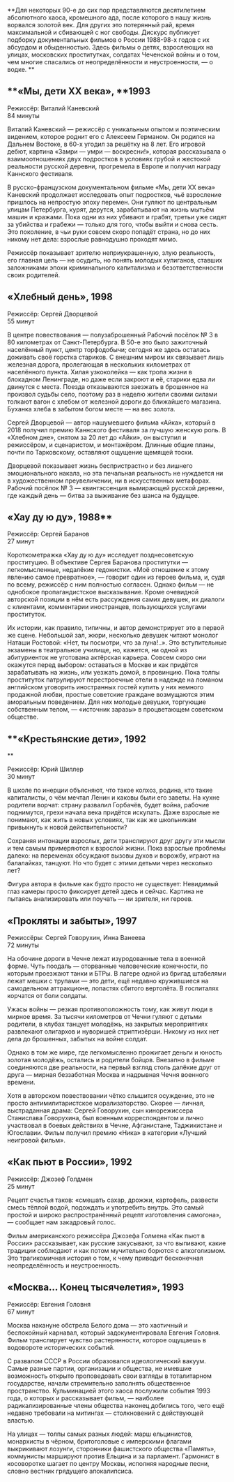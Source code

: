 **Для некоторых 90-е до сих пор представляются десятилетием абсолютного хаоса, кромешного ада, после которого в нашу жизнь ворвался золотой век. Для других это потерянный рай, время максимальной и сбивающей с ног свободы. Дискурс публикует подборку документальных фильмов о России 1988-98-х годов с их абсурдом и обыденностью. Здесь фильмы о детях, взрослеющих на улицах, московских проститутках, солдатах Чеченской войны и о том, чем многие спасались от неопределённости и неустроенности, — о водке. **

## **«Мы, дети XX века», **1993 

Режиссёр: Виталий Каневский  
84 минуты

Виталий Каневский — режиссёр с уникальным опытом и поэтическим видением, которое роднит его с Алексеем Германом. Он родился на Дальнем Востоке, в 60-х угодил за решётку на 8 лет. Его игровой дебют, картина «Замри — умри — воскресни!», которая рассказывала о взаимоотношениях двух подростков в условиях грубой и жестокой реальности русской деревни, прогремела в Европе и получил награду Каннского фестиваля.

В русско-французском документальном фильме «Мы, дети ХХ века» Каневский продолжает исследовать опыт подростков, чьё взросление пришлось на непростую эпоху перемен. Они гуляют по центральным улицам Петербурга, курят, дерутся, зарабатывают на жизнь мытьём машин и кражами. Пока одни из них убивают и грабят, третьи уже сидят за убийства и грабежи — только для того, чтобы выйти и снова сесть. Это поколение, в чьи руки совсем скоро попадёт страна, но до них никому нет дела: взрослые равнодушно проходят мимо. 

Режиссёр показывает зрителю неприукрашенную, злую реальность, его главная цель — не осудить, но понять молодых хулиганов, ставших заложниками эпохи криминального капитализма и безответственности своих родителей.

## «**Хлебный день»,** 1998

Режиссёр: Сергей Дворцевой  
55 минут

В центре повествования — полузаброшенный Рабочий посёлок № 3 в 80 километрах от Санкт-Петербурга. В 50-е это было зажиточный населённый пункт, центр торфодобычи; сегодня же здесь осталась доживать своё горстка стариков. С внешним миром их связывает лишь железная дорога, пролегающая в нескольких километрах от населённого пункта. Хилая узкоколейка — как тропа жизни в блокадном Ленинграде, но даже если закроют и её, старики едва ли двинутся с места. Поезда отказываются заезжать в брошенное на произвол судьбы село, поэтому раз в неделю жители своими силами толкают вагон с хлебом от железной дороги до ближайшего магазина. Буханка хлеба в забытом богом месте — на вес золота. 

Сергей Дворцевой — автор нашумевшего фильма «Айка», который в 2018 получил премию Каннского фестиваля за лучшую женскую роль. В «Хлебном дне», снятом за 20 лет до «Айки», он выступил и режиссёром, и сценаристом, и монтажёром. Длинные общие планы, почти по Тарковскому, оставляют ощущение щемящей тоски.

Дворцевой показывает жизнь беспристрастно и без лишнего эмоционального накала, но эта печальная реальность не нуждается ни в художественном преувеличении, ни в искусственных метафорах. Рабочий посёлок № 3 — квинтэссенция вымирающей русской деревни, где каждый день — битва за выживание без шанса на будущее.

## **«**Х﻿ау ду ю ду**»**, 1988**

Режиссёр: Сергей Баранов  
27 минут

Короткометражка «Хау ду ю ду» исследует позднесоветскую проституцию. В объективе Сергея Баранова проститутки — легкомысленные, недалёкие гедонистки. «Моё отношение к этому явлению самое превратное», — говорит один из героев фильма, и, судя по всему, режиссёр с ним полностью согласен. Однако фильм — не однобокое пропагандистское высказывание. Кроме очевидной авторской позиции в нём есть рассуждения самих девушек, их диалоги с клиентами, комментарии иностранцев, пользующихся услугами проституток.

Их истории, как правило, типичны, и автор демонстрирует это в первой же сцене. Небольшой зал, жюри, несколько девушек читают монолог Наташи Ростовой: «Нет, ты посмотри, что за луна!..». Это вступительные экзамены в театральное училище, но, кажется, ни одной из абитуриенток не уготована актёрская карьера. Совсем скоро они окажутся перед выбором: оставаться в Москве и как придётся зарабатывать на жизнь, или уезжать домой, в провинцию. Пока толпы проституток патрулируют перестроечные отели в надежде на ломаном английском уговорить иностранных гостей купить у них немного продажной любви, простые советские граждане возмущаются этим аморальным поведением. Для них молодые девушки, торгующие собственным телом, — «источник заразы» в процветающем советском обществе.

  


## **«**Крестьянские дети»**﻿, 1992

**

Режиссёр: Юрий Шиллер  
30 минут

В школе по инерции объясняют, что такое колхоз, родина, кто такие капиталисты, о чём мечтал Ленин и каковы были его заветы. На кухне родители ворчат: страну развалил Горбачёв, будет война, рабочие поднимутся, грехи начала века придётся искупать. Даже взрослые не понимают, как жить в новых условиях, так как же школьникам привыкнуть к новой действительности?

Сохраняя интонации взрослых, дети транслируют друг другу эти мысли и тем самым примеряются к взрослой жизни. Пока взрослые проблемы далеко: на переменах обсуждают вызовы духов и ворожбу, играют на балалайках, танцуют. Но что будет с этими детьми через несколько лет?

Фигура автора в фильме как будто просто не существует: Невидимый глаз камеры просто фиксирует детей здесь и сейчас. Картина не пытаясь анализировать или поучать — ни зрителя, ни героев.

## **«Прокляты и забыты»,** 1997

Режиссёры: Сергей Говорухин, Инна Ванеева  
72 минуты

На обочине дороги в Чечне лежат изуродованные тела в военной форме. Чуть поодаль — оторванные человеческие конечности, по которым проезжают танки и БТРы. В лагере одной из бригад штабелями лежат мешки с трупами — это дети, ещё недавно кружившиеся на самодельном аттракционе, лопастях сбитого вертолёта. В госпиталях корчатся от боли солдаты. 

Ужасы войны — резкая противоположность тому, как живут люди в мирное время. За тысячи километров от Чечни гуляют с детьми родители, в клубах танцует молодёжь, на закрытых мероприятиях развлекают олигархов и нуворишей стриптизёрши. Никому из них нет дела до брошенных, забытых на войне солдат. 

Однако в том же мире, где легкомысленно прожигает деньги и юность золотая молодёжь, остались и родители бойцов. Внезапно в фильме соединяются две реальности, на первый взгляд столь далёкие друг от друга — мирная беззаботная Москва и надрывная Чечня военного времени.

Хотя в авторском повествовании чётко слышится осуждение, это не просто антимилитаристское морализаторство. Скорее — личная, выстраданная драма: Сергей Говорухин, сын кинорежиссера Станислава Говорухина, был военным корреспондентом и лично участвовал в боевых действиях в Чечне, Афганистане, Таджикистане и Югославии. Фильм получил премию «Ника» в категории «Лучший неигровой фильм».

## **«Как пьют в России»,** 1992

Режиссёр: Джозеф Голдмен  
25 минут

Рецепт счастья таков: «смешать сахар, дрожжи, картофель, развести смесь тёплой водой, подождать и употребить внутрь. Это самый простой и широко распространённый рецепт изготовления самогона», — сообщает нам закадровый голос.

Фильм американского режиссёра Джозефа Голмена «Как пьют в России» рассказывает, как русские закусывают, за что выпивают, какие традиции соблюдают и как потом мучительно борются с алкоголизмом. Это трагикомичная история о том, к чему приводит бесконечная неопределённость и неустроенность.

## **«Москва… Конец тысячелетия»,** 1993

Режиссёр: Евгения Головня  
67 минут

Москва накануне обстрела Белого дома — это хаотичный и беспокойный карнавал, который задокументировала Евгения Головня. Фильм транслирует чувство растерянности, которое ощущаешь в водовороте исторических событий.

С развалом СССР в России образовался идеологический вакуум. Самые разные партии, организации и общества, не имевшие возможность открыто проповедовать свои взгляды в тоталитарном государстве, начали стремительно заполнять общественное пространство. Кульминацией этого хаоса послужили события 1993 года, о которых и рассказывает фильм, — наиболее радикализированные члены общества наконец добились того, чего ещё недавно требовали на митингах — столкновений с действующей властью.

На улицах — толпы самых разных людей: марш ельцинистов, монархисты в чёрном, бритоголовые с имперскими флагами выкрикивают лозунги, сторонники фашистского общества «Память», коммунисты маршируют против Ельцина и за парламент. Гармонист в косоворотке шагает по центру Москвы, исполняя народные песни, словно вестник грядущего апокалипсиса.
